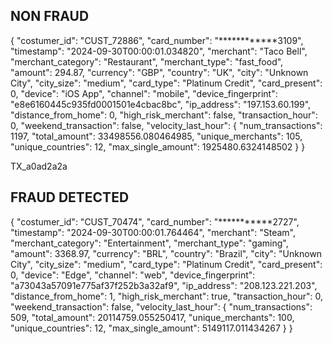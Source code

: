 
## NON FRAUD
{
  "costumer_id": "CUST_72886",
  "card_number": "************3109",
  "timestamp": "2024-09-30T00:00:01.034820",
  "merchant": "Taco Bell",
  "merchant_category": "Restaurant",
  "merchant_type": "fast_food",
  "amount": 294.87,
  "currency": "GBP",
  "country": "UK",
  "city": "Unknown City",
  "city_size": "medium",
  "card_type": "Platinum Credit",
  "card_present": 0,
  "device": "iOS App",
  "channel": "mobile",
  "device_fingerprint": "e8e6160445c935fd0001501e4cbac8bc",
  "ip_address": "197.153.60.199",
  "distance_from_home": 0,
  "high_risk_merchant": false,
  "transaction_hour": 0,
  "weekend_transaction": false,
  "velocity_last_hour": {
    "num_transactions": 1197,
    "total_amount": 33498556.080464985,
    "unique_merchants": 105,
    "unique_countries": 12,
    "max_single_amount": 1925480.6324148502
  }
}

TX_a0ad2a2a

## FRAUD DETECTED
{
  "costumer_id": "CUST_70474",
  "card_number": "***********2727",
  "timestamp": "2024-09-30T00:00:01.764464",
  "merchant": "Steam",
  "merchant_category": "Entertainment",
  "merchant_type": "gaming",
  "amount": 3368.97,
  "currency": "BRL",
  "country": "Brazil",
  "city": "Unknown City",
  "city_size": "medium",
  "card_type": "Platinum Credit",
  "card_present": 0,
  "device": "Edge",
  "channel": "web",
  "device_fingerprint": "a73043a57091e775af37f252b3a32af9",
  "ip_address": "208.123.221.203",
  "distance_from_home": 1,
  "high_risk_merchant": true,
  "transaction_hour": 0,
  "weekend_transaction": false,
  "velocity_last_hour": {
    "num_transactions": 509,
    "total_amount": 20114759.055250417,
    "unique_merchants": 100,
    "unique_countries": 12,
    "max_single_amount": 5149117.011434267
  }
}